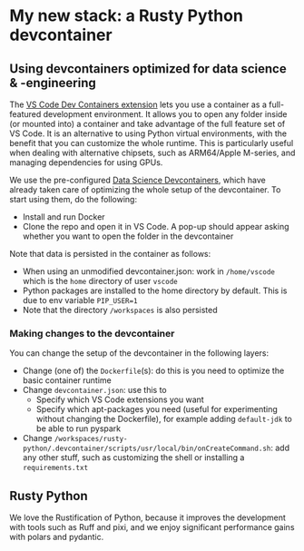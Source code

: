 # My new stack: a Rusty Python devcontainer

## Using devcontainers optimized for data science & -engineering

The [VS Code Dev Containers extension](https://code.visualstudio.com/docs/devcontainers/containers) lets you use a container as a full-featured development environment. It allows you to open any folder inside (or mounted into) a container and take advantage of the full feature set of VS Code. It is an alternative to using Python virtual environments, with the benefit that you can customize the whole runtime. This is particularly useful when dealing with alternative chipsets, such as ARM64/Apple M-series, and managing dependencies for using GPUs.

We use the pre-configured [Data Science Devcontainers](https://github.com/b-data/data-science-devcontainers), which have already taken care of optimizing the whole setup of the devcontainer. To start using them, do the following:

- Install and run Docker
- Clone the repo and open it in VS Code. A pop-up should appear asking whether you want to open the folder in the devcontainer

Note that data is persisted in the container as follows:
  - When using an unmodified devcontainer.json: work in `/home/vscode` which is the `home` directory of user `vscode`
  - Python packages are installed to the home directory by default. This is due to env variable `PIP_USER=1`
  - Note that the directory `/workspaces` is also persisted

### Making changes to the devcontainer

You can change the setup of the devcontainer in the following layers:

- Change (one of) the `Dockerfile`(s): do this is you need to optimize the basic container runtime
- Change `devcontainer.json`: use this to
  - Specify which VS Code extensions you want
  - Specify which apt-packages you need (useful for experimenting without changing the Dockerfile), for example adding `default-jdk` to be able to run pyspark
- Change `/workspaces/rusty-python/.devcontainer/scripts/usr/local/bin/onCreateCommand.sh`: add any other stuff, such as customizing the shell or installing a `requirements.txt`

## Rusty Python

We love the Rustification of Python, because it improves the development with tools such as Ruff and pixi, and we enjoy significant performance gains with polars and pydantic.
